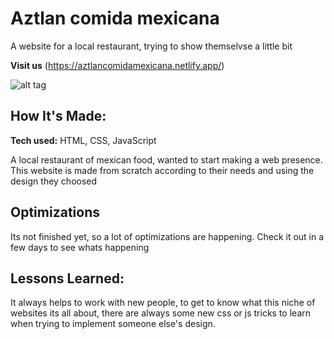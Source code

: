 # Aztlan comida mexicana
A website for a local restaurant, trying to show themselvse a little bit

**Visit us** (https://aztlancomidamexicana.netlify.app/)

![alt tag](https://github.com/andresgonzalezarbildi/aztlan/blob/main/Website%20Demo%20Gif.gif?raw=true)

## How It's Made:

**Tech used:** HTML, CSS, JavaScript

A local restaurant of mexican food, wanted to start making a web presence. This website is made from scratch according to their needs and using the design they choosed

## Optimizations
Its not finished yet, so a lot of optimizations are happening. Check it out in a few days to see whats happening


## Lessons Learned:

It always helps to work with new people, to get to know what this niche of websites its all about, there are always some new css or js tricks to learn when trying to implement someone else's design.
